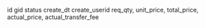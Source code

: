 id
gid
status
create_dt
create_userid
req_qty,
unit_price,
total_price,
actual_price,
actual_transfer_fee